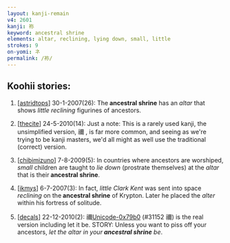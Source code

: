 ```yaml
---
layout: kanji-remain
v4: 2601
kanji: 祢
keyword: ancestral shrine
elements: altar, reclining, lying down, small, little
strokes: 9
on-yomi: ネ
permalink: /祢/
---
```


## Koohii stories: 

1) [<a href="http://kanji.koohii.com/profile/astridtops">astridtops</a>] 30-1-2007(26): The<strong> ancestral shrine</strong> has an <em>altar</em> that shows <em>little</em> <em>reclining</em> figurines of ancestors.

2) [<a href="http://kanji.koohii.com/profile/thecite">thecite</a>] 24-5-2010(14): Just a note: This is a rarely used kanji, the unsimplified version, 禰 , is far more common, and seeing as we&#039;re trying to be kanji masters, we&#039;d all might as well use the traditional (correct) version.

3) [<a href="http://kanji.koohii.com/profile/chibimizuno">chibimizuno</a>] 7-8-2009(5): In countries where ancestors are worshiped, <em>small</em> children are taught to <em>lie down</em> (prostrate themselves) at the <em>altar</em> that is their<strong> ancestral shrine</strong>.

4) [<a href="http://kanji.koohii.com/profile/ikmys">ikmys</a>] 6-7-2007(3): In fact, <em>little Clark Kent</em> was sent into space <em>reclining</em> on the<strong> ancestral shrine</strong> of Krypton. Later he placed the <em>alter</em> within his fortress of solitude.

5) [<a href="http://kanji.koohii.com/profile/decals">decals</a>] 22-12-2010(2): 禰<a href="http://kanji.koohii.com/study/kanji/31152">Unicode-0x79b0</a> (#31152 禰) is the real version including let it be. STORY: Unless you want to piss off your ancestors, <em>let the altar in your<strong> ancestral shrine</strong> be</em>.

